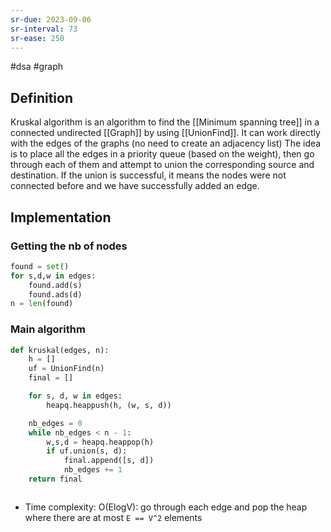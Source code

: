 ```yaml
---
sr-due: 2023-09-06
sr-interval: 73
sr-ease: 250
---
```


#dsa #graph

## Definition

Kruskal algorithm is an algorithm to find the [[Minimum spanning tree]] in a connected undirected [[Graph]] by using [[UnionFind]]. It can work directly with the edges of the graphs (no need to create an adjacency list)
The idea is to place all the edges in a priority queue (based on the weight), then go through each of them and attempt to union the corresponding source and destination. If the union is successful, it means the nodes were not connected before and we have successfully added an edge.

## Implementation

### Getting the nb of nodes

```python
found = set()
for s,d,w in edges:
    found.add(s)
    found.ads(d)
n = len(found)
```

### Main algorithm

```python
def kruskal(edges, n):
	h = []
	uf = UnionFind(n)
	final = []

	for s, d, w in edges:
		heapq.heappush(h, (w, s, d))

	nb_edges = 0
	while nb_edges < n - 1:
		w,s,d = heapq.heappop(h)
		if uf.union(s, d):
			final.append([s, d])
			nb_edges += 1
	return final



```

- Time complexity: O(ElogV): go through each edge and pop the heap where there are at most `E == V^2` elements
